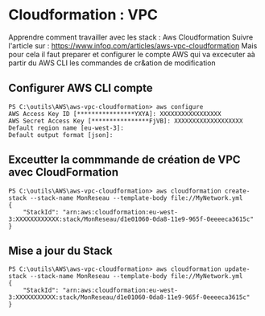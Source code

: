 # Cloudformation : VPC

Apprendre comment travailler avec les stack : Aws Cloudformation
Suivre l'article sur : https://www.infoq.com/articles/aws-vpc-cloudformation
Mais pour cela il faut preparer et configurer le compte AWS qui va excecuter aà partir du AWS CLI les commandes de cr&ation de modification 

## Configurer AWS CLI compte 
```
PS C:\outils\AWS\aws-vpc-cloudformation> aws configure
AWS Access Key ID [****************YXYA]: XXXXXXXXXXXXXXXXX
AWS Secret Access Key [****************FjVB]: XXXXXXXXXXXXXXXXXXX
Default region name [eu-west-3]:
Default output format [json]:
```

## Exceutter la commmande de création de VPC avec CloudFormation
```
PS C:\outils\AWS\aws-vpc-cloudformation> aws cloudformation create-stack --stack-name MonReseau --template-body file://MyNetwork.yml
{
    "StackId": "arn:aws:cloudformation:eu-west-3:XXXXXXXXXXXX:stack/MonReseau/d1e01060-0da8-11e9-965f-0eeeeca3615c"
}
```

## Mise a jour du Stack
```
PS C:\outils\AWS\aws-vpc-cloudformation> aws cloudformation update-stack --stack-name MonReseau --template-body file://MyNetwork.yml
{
    "StackId": "arn:aws:cloudformation:eu-west-3:XXXXXXXXXXX:stack/MonReseau/d1e01060-0da8-11e9-965f-0eeeeca3615c"
}
```